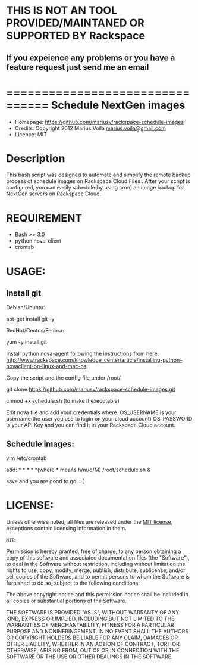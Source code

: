 THIS IS NOT AN TOOL PROVIDED/MAINTANED OR SUPPORTED BY Rackspace
================================================================

If you expeience any problems or you have a feature request just send me an email
----------------------------------------------------------------------------------



================================
Schedule NextGen images
================================

- Homepage:  https://github.com/mariusv/rackspace-schedule-images
- Credits:   Copyright 2012 Marius Voila <marius.voila@gmail.com>
- Licence:   MIT

Description
=================

This bash script was designed to automate and simplify the remote backup
process of schedule images on Rackspace Cloud Files .  After your script is configured, you can
easily schedule(by using cron) an image backup for NextGen servers on Rackspace Cloud.





REQUIREMENT
===========
- Bash >= 3.0
- python nova-client
- crontab


USAGE:
======

Install git
------------

Debian/Ubuntu:

apt-get install git -y

RedHat/Centos/Fedora:

yum -y install git

Install python nova-agent following the instructions from here: http://www.rackspace.com/knowledge_center/article/installing-python-novaclient-on-linux-and-mac-os

Copy the script and the config file under /root/

git clone https://github.com/mariusv/rackspace-schedule-images.git

chmod +x schedule.sh (to make it executable)

Edit nova file and add your credentials where:
OS_USERNAME is your username(the user you use to login on your cloud account)
OS_PASSWORD is your API Key and you can find it in your Rackspace Cloud account.

Schedule images:
----------------

vim /etc/crontab

add: * * * * *(where * means h/m/d/M) /root/schedule.sh &

save and you are good to go! :-)

LICENSE:
========
Unless otherwise noted, all files are released under the [MIT license](http://en.wikipedia.org/wiki/MIT_License),
exceptions contain licensing information in them.

`MIT`: 

Permission is hereby granted, free of charge, to any person obtaining a copy
  of this software and associated documentation files (the "Software"), to deal
  in the Software without restriction, including without limitation the rights
  to use, copy, modify, merge, publish, distribute, sublicense, and/or sell
  copies of the Software, and to permit persons to whom the Software is
  furnished to do so, subject to the following conditions:

  The above copyright notice and this permission notice shall be included in
  all copies or substantial portions of the Software.

  THE SOFTWARE IS PROVIDED "AS IS", WITHOUT WARRANTY OF ANY KIND, EXPRESS OR
  IMPLIED, INCLUDING BUT NOT LIMITED TO THE WARRANTIES OF MERCHANTABILITY,
  FITNESS FOR A PARTICULAR PURPOSE AND NONINFRINGEMENT. IN NO EVENT SHALL THE
  AUTHORS OR COPYRIGHT HOLDERS BE LIABLE FOR ANY CLAIM, DAMAGES OR OTHER
  LIABILITY, WHETHER IN AN ACTION OF CONTRACT, TORT OR OTHERWISE, ARISING FROM,
  OUT OF OR IN CONNECTION WITH THE SOFTWARE OR THE USE OR OTHER DEALINGS IN THE
  SOFTWARE.
  
  
  
